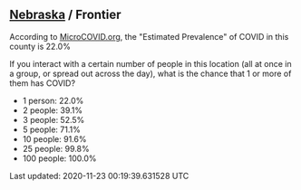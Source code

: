 
## [Nebraska](/united-states/nebraska) / Frontier

According to [MicroCOVID.org](http://microcovid.org),
the "Estimated Prevalence" of COVID in this county is 22.0%

If you interact with a certain number of people in this location
(all at once in a group, or spread out across the day), what is the chance that
1 or more of them has COVID?

- 1 person: 22.0%
- 2 people: 39.1%
- 3 people: 52.5%
- 5 people: 71.1%
- 10 people: 91.6%
- 25 people: 99.8%
- 100 people: 100.0%

Last updated: 2020-11-23 00:19:39.631528 UTC
